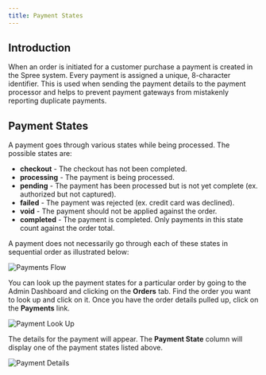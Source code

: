 ```yaml
---
title: Payment States
---
```


## Introduction

When an order is initiated for a customer purchase a payment is created in the Spree system. Every payment is assigned a unique, 8-character identifier. This is used when sending the payment details to the payment processor and helps to prevent payment gateways from mistakenly reporting duplicate payments. 

## Payment States

A payment goes through various states while being processed. The possible states are:

* **checkout** - The checkout has not been completed.
* **processing** - The payment is being processed.
* **pending** - The payment has been processed but is not yet complete (ex. authorized but not captured).
* **failed** - The payment was rejected (ex. credit card was declined).
* **void** - The payment should not be applied against the order.
* **completed** -  The payment is completed. Only payments in this state count against the order total.

A payment does not necessarily go through each of these states in sequential order as illustrated below:

![Payments Flow](/images/developer/core/payment_flow.jpg)

You can look up the payment states for a particular order by going to the Admin Dashboard and clicking on the **Orders** tab. Find the order you want to look up and click on it. Once you have the order details pulled up, click on the **Payments** link.

![Payment Look Up](/images/developer/core/payments_look_up.jpg)

The details for the payment will appear. The **Payment State** column will display one of the payment states listed above. 

![Payment Details](/images/developer/core/payments_look_up.jpg)